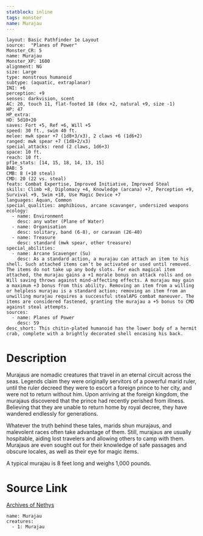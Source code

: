 ```yaml
---
statblock: inline
tags: monster
name: Murajau
---
```

```statblock
layout: Basic Pathfinder 1e Layout
source:  "Planes of Power"
Monster_CR: 5
name: Murajau
Monster_XP: 1600
alignment: NG
size: Large
type: monstrous humanoid
subtype: (aquatic, extraplanar)
INI: +6
perception: +9
senses: darkvision, scent
AC: 20, touch 11, flat-footed 18 (dex +2, natural +9, size -1)
HP: 47
HP_extra: 
HD: 5d10+20
saves: Fort +5, Ref +6, Will +5
speed: 30 ft., swim 40 ft.
melee: mwk spear +7 (1d8+3/x3), 2 claws +6 (1d6+2)
ranged: mwk spear +7 (1d8+2/x3)
special_attacks: rend (2 claws, 1d6+3)
space: 10 ft.
reach: 10 ft.
pf1e_stats: [14, 15, 18, 14, 13, 15]
BAB: 5
CMB: 8 (+10 steal)
CMD: 20 (22 vs. steal)
feats: Combat Expertise, Improved Initiative, Improved Steal
skills: Climb +8, Diplomacy +4, Knowledge (arcana) +7, Perception +9, Survival +9, Swim +18, Use Magic Device +7
languages: Aquan, Common
special_qualities: amphibious, arcane scavanger, undersized weapons
ecology:
  - name: Environment
    desc: any water (Plane of Water)
  - name: Organisation
    desc: solitary, band (6-8), or caravan (26-40)
  - name: Treasure
    desc: standard (mwk spear, other treasure)
special_abilities:
  - name: Arcane Scavenger (Su)
    desc: As a standard action, a murajau can attach an item to his shell. Such attached items can’t be activated or used until removed. The items do not take up any body slots. For each magical item attached, the murajau gains a +1 morale bonus on attack rolls and on Will saving throws against mind-affecting effects. A murajau may gain a maximum +3 bonus from this ability. Removing an item from a willing or helpless murajau is a standard action; removing an item from an unwilling murajau requires a successful stealAPG combat maneuver. The items are considered fastened, granting the murajau a +5 bonus to CMD against steal attempts.
sources:
  - name: Planes of Power
    desc: 59
desc_short: This chitin-plated humanoid has the lower body of a hermit crab, complete with a brightly decorated shell encasing his back.
```
# Description
Murajaus are nomadic creatures that travel in an eternal circuit across the seas. Legends claim they were originally servitors of a powerful marid ruler, until the ruler decreed they were to escort a foreign prince to her city, and were not to return without him. Upon arriving at the foreign kingdom, the murajaus discovered that the prince had recently perished from illness. Believing that they are unable to return home by royal decree, they have wandered endlessly for generations.

 Whatever the truth behind these tales, marids shun murajaus, and malevolent races often take advantage of them. Still, murajaus are usually hospitable, aiding lost travelers and allowing others to camp with them. Murajaus are even sought out for their knowledge of safe passages and obscure locales, as well as their eye for magic items.

 A typical murajau is 8 feet long and weighs 1,000 pounds.
# Source Link
[Archives of Nethys](https://aonprd.com/MonsterDisplay.aspx?ItemName=Murajau)
```encounter-table
name: Murajau
creatures:
  - 1: Murajau
```
